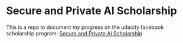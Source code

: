 # Secure and Private AI Scholarship

This is a repo to document my progress on the udacity facebook scholarship program: [Secure and Private AI Scholarship](https://www.udacity.com/facebook-AI-scholarship)

